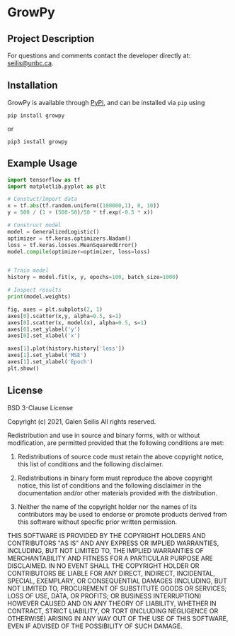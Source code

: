 # GrowPy

## Project Description

For questions and comments contact the developer directly at: <seilis@unbc.ca>.


## Installation
GrowPy is available through [PyPi](https://pypi.org/project/growpy/), and can be installed via `pip` using
```
pip install growpy
```
or 
```
pip3 install growpy
```

## Example Usage

```python
import tensorflow as tf
import matplotlib.pyplot as plt

# Constuct/Import data
x = tf.abs(tf.random.uniform((100000,1), 0, 10))
y = 500 / (1 + (500-50)/50 * tf.exp(-0.5 * x))

# Construct model
model = GeneralizedLogistic()
optimizer = tf.keras.optimizers.Nadam()
loss = tf.keras.losses.MeanSquaredError()
model.compile(optimizer=optimizer, loss=loss)


# Train model
history = model.fit(x, y, epochs=100, batch_size=1000)

# Inspect results
print(model.weights)

fig, axes = plt.subplots(2, 1)
axes[0].scatter(x,y, alpha=0.5, s=1)
axes[0].scatter(x, model(x), alpha=0.5, s=1)
axes[0].set_ylabel('y')
axes[0].set_xlabel('x')

axes[1].plot(history.history['loss'])
axes[1].set_ylabel('MSE')
axes[1].set_xlabel('Epoch')
plt.show()
```

## License

BSD 3-Clause License

Copyright (c) 2021, Galen Seilis
All rights reserved.

Redistribution and use in source and binary forms, with or without
modification, are permitted provided that the following conditions are met:

1. Redistributions of source code must retain the above copyright notice, this
   list of conditions and the following disclaimer.

2. Redistributions in binary form must reproduce the above copyright notice,
   this list of conditions and the following disclaimer in the documentation
   and/or other materials provided with the distribution.

3. Neither the name of the copyright holder nor the names of its
   contributors may be used to endorse or promote products derived from
   this software without specific prior written permission.

THIS SOFTWARE IS PROVIDED BY THE COPYRIGHT HOLDERS AND CONTRIBUTORS "AS IS"
AND ANY EXPRESS OR IMPLIED WARRANTIES, INCLUDING, BUT NOT LIMITED TO, THE
IMPLIED WARRANTIES OF MERCHANTABILITY AND FITNESS FOR A PARTICULAR PURPOSE ARE
DISCLAIMED. IN NO EVENT SHALL THE COPYRIGHT HOLDER OR CONTRIBUTORS BE LIABLE
FOR ANY DIRECT, INDIRECT, INCIDENTAL, SPECIAL, EXEMPLARY, OR CONSEQUENTIAL
DAMAGES (INCLUDING, BUT NOT LIMITED TO, PROCUREMENT OF SUBSTITUTE GOODS OR
SERVICES; LOSS OF USE, DATA, OR PROFITS; OR BUSINESS INTERRUPTION) HOWEVER
CAUSED AND ON ANY THEORY OF LIABILITY, WHETHER IN CONTRACT, STRICT LIABILITY,
OR TORT (INCLUDING NEGLIGENCE OR OTHERWISE) ARISING IN ANY WAY OUT OF THE USE
OF THIS SOFTWARE, EVEN IF ADVISED OF THE POSSIBILITY OF SUCH DAMAGE.
